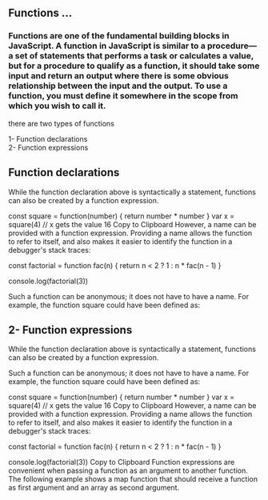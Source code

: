 ## Functions ...
### Functions are one of the fundamental building blocks in JavaScript. A function in JavaScript is similar to a procedure—a set of statements that performs a task or calculates a value, but for a procedure to qualify as a function, it should take some input and return an output where there is some obvious relationship between the input and the output. To use a function, you must define it somewhere in the scope from which you wish to call it.
there are two types of functions

1- Function declarations    
2- Function expressions


## Function declarations 
While the function declaration above is syntactically a statement, functions can also be created by a function expression.

const square = function(number) { return number * number }
var x = square(4) // x gets the value 16
Copy to Clipboard
However, a name can be provided with a function expression. Providing a name allows the function to refer to itself, and also makes it easier to identify the function in a debugger's stack traces:

const factorial = function fac(n) { return n < 2 ? 1 : n * fac(n - 1) }

console.log(factorial(3))

Such a function can be anonymous; it does not have to have a name. For example, the function square could have been defined as:

## 2- Function expressions

While the function declaration above is syntactically a statement, functions can also be created by a function expression.

Such a function can be anonymous; it does not have to have a name. For example, the function square could have been defined as:

const square = function(number) { return number * number }
var x = square(4) // x gets the value 16
Copy to Clipboard
However, a name can be provided with a function expression. Providing a name allows the function to refer to itself, and also makes it easier to identify the function in a debugger's stack traces:

const factorial = function fac(n) { return n < 2 ? 1 : n * fac(n - 1) }

console.log(factorial(3))
Copy to Clipboard
Function expressions are convenient when passing a function as an argument to another function. The following example shows a map function that should receive a function as first argument and an array as second argument.

